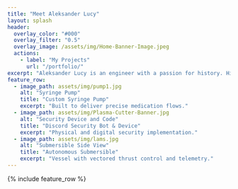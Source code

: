 ```yaml
---
title: "Meet Aleksander Lucy"
layout: splash
header:
  overlay_color: "#000"
  overlay_filter: "0.5"
  overlay_image: /assets/img/Home-Banner-Image.jpeg
  actions:
    - label: "My Projects"
      url: "/portfolio/"
excerpt: "Aleksander Lucy is an engineer with a passion for history. His area of expertise is mechanical engineering, with an emphasis digital fabrication and a liberal arts skillset."
feature_row:
  - image_path: assets/img/pump1.jpg
    alt: "Syringe Pump"
    title: "Custom Syringe Pump"
    excerpt: "Built to deliver precise medication flows."
  - image_path: assets/img/Plasma-Cutter-Banner.jpg
    alt: "Security Device and Code"
    title: "Discord Security Bot & Device"
    excerpt: "Physical and digital security implementation."
  - image_path: assets/img/lams.jpg
    alt: "Submersible Side View"
    title: "Autonomous Submersible"
    excerpt: "Vessel with vectored thrust control and telemetry."
---
```


{% include feature_row %}

